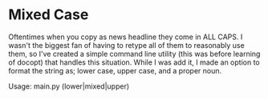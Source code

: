 # Mixed Case

Oftentimes when you copy as news headline they come in ALL CAPS. I wasn't the biggest fan of having to retype all of them to reasonably use them, so I've created a simple command line utility (this was before learning of docopt) that handles this situation.
While I was add it, I made an option to format the string as; lower case, upper case, and a proper noun.

Usage:
main.py (lower|mixed|upper)
